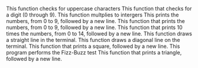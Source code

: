 This function checks for uppercase characters
This function that checks for a digit (0 through 9).
This function multplies to intergers
This prints the numbers, from 0 to 9, followed by a new line.
This function that prints the numbers, from 0 to 9, followed by a new line.
This function that prints 10 times the numbers, from 0 to 14, followed by a new line.
This function draws a straight line in the terminal.
This function draws a diagonal line on the terminal.
This function that prints a square, followed by a new line.
This program performs the Fizz-Buzz test
This function that prints a triangle, followed by a new line.
